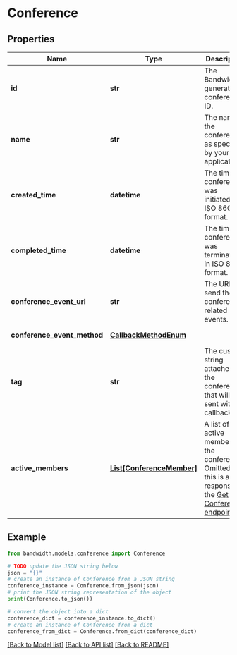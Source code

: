 # Conference


## Properties

Name | Type | Description | Notes
------------ | ------------- | ------------- | -------------
**id** | **str** | The Bandwidth-generated conference ID. | [optional] 
**name** | **str** | The name of the conference, as specified by your application. | [optional] 
**created_time** | **datetime** | The time the conference was initiated, in ISO 8601 format. | [optional] 
**completed_time** | **datetime** | The time the conference was terminated, in ISO 8601 format. | [optional] 
**conference_event_url** | **str** | The URL to send the conference-related events. | [optional] 
**conference_event_method** | [**CallbackMethodEnum**](CallbackMethodEnum.md) |  | [optional] [default to CallbackMethodEnum.POST]
**tag** | **str** | The custom string attached to the conference that will be sent with callbacks. | [optional] 
**active_members** | [**List[ConferenceMember]**](ConferenceMember.md) | A list of active members of the conference. Omitted if this is a response to the [Get Conferences endpoint](/apis/voice#tag/Conferences/operation/listConferences). | [optional] 

## Example

```python
from bandwidth.models.conference import Conference

# TODO update the JSON string below
json = "{}"
# create an instance of Conference from a JSON string
conference_instance = Conference.from_json(json)
# print the JSON string representation of the object
print(Conference.to_json())

# convert the object into a dict
conference_dict = conference_instance.to_dict()
# create an instance of Conference from a dict
conference_from_dict = Conference.from_dict(conference_dict)
```
[[Back to Model list]](../README.md#documentation-for-models) [[Back to API list]](../README.md#documentation-for-api-endpoints) [[Back to README]](../README.md)


